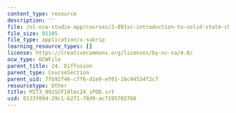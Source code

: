 ```yaml
---
content_type: resource
description: ''
file: /ol-ocw-studio-app/courses/3-091sc-introduction-to-solid-state-chemistry-fall-2010/0133f89d29c1b27178d9ac7195702768_MIT3_091SCF10lec24_iPOD.srt
file_size: 91105
file_type: application/x-subrip
learning_resource_types: []
license: https://creativecommons.org/licenses/by-nc-sa/4.0/
ocw_type: OCWFile
parent_title: 24. Diffusion
parent_type: CourseSection
parent_uid: 7fb92f46-c7f6-d1e9-ef01-16c44534f2c7
resourcetype: Other
title: MIT3_091SCF10lec24_iPOD.srt
uid: 0133f89d-29c1-b271-78d9-ac7195702768
---
```

